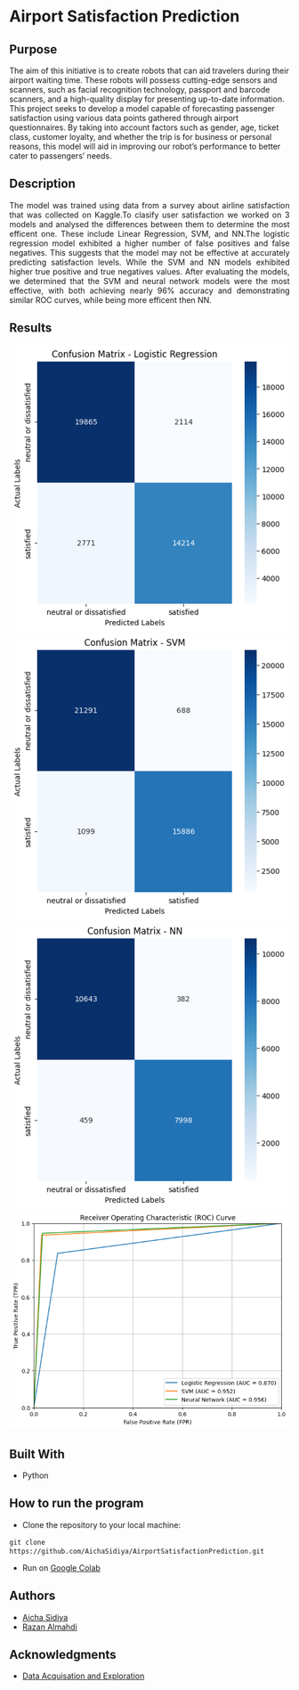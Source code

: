 # Airport Satisfaction Prediction

<!--Title-->
## Purpose
<!--Purpose of the project-->
The aim of this initiative is to create robots that can aid travelers during their airport waiting
time. These robots will possess cutting-edge sensors and scanners, such as facial recognition
technology, passport and barcode scanners, and a high-quality display for presenting up-to-date information. This project seeks to develop a model capable of forecasting passenger satisfaction using
various data points gathered through airport questionnaires. By taking into account factors
such as gender, age, ticket class, customer loyalty, and whether the trip is for business or
personal reasons, this model will aid in improving our robot’s performance to better cater to
passengers’ needs.

<!--Header 2 description of the project-->
## Description

<p style="text-align: justify">
The model was trained using data from a survey about airline satisfaction that was collected
on Kaggle.To clasify user satisfaction we worked on 3 models and analysed the differences between them to determine the most efficent one. These include Linear Regression, SVM, and
NN.The logistic regression model exhibited a higher
number of false positives and false negatives.
This suggests that the model may not be effective at accurately predicting
satisfaction levels. While the SVM and NN models exhibited
higher true positive and true negatives values. After evaluating the models, we determined
that the SVM and neural network models were the most effective, with both
achieving nearly 96% accuracy and demonstrating similar ROC curves, while being more efficent then NN.

## Results

<img src="https://github.com/AichaSidiya/AirportSatisfactionPrediction/blob/main/LR_CM.png"/>
<img src="https://github.com/AichaSidiya/AirportSatisfactionPrediction/blob/main/SVM_CM.png"/>
<img src="https://github.com/AichaSidiya/AirportSatisfactionPrediction/blob/main/NN_CM.png"/>
<img src="https://github.com/AichaSidiya/AirportSatisfactionPrediction/blob/main/ROC_Comparison.png"/>

## Built With
* Python

<!--Header 3 installation and launching the project-->
## How to run the program
* Clone the repository to your local machine:
```
git clone https://github.com/AichaSidiya/AirportSatisfactionPrediction.git
``` 
* Run on [Google Colab](https://research.google.com/colaboratory/)


## Authors
<!-- The contributors to the project-->
* [Aicha Sidiya](https://github.com/AichaSidiya)
* [Razan Almahdi](https://github.com/RazanAlmahdi)


## Acknowledgments
<!-- Insparation files, codes, and general refrences used in writing the code of the project-->
* [Data Acquisation and Exploration](https://www.kaggle.com/code/adityan1123/airline-passenger-satisfaction)
